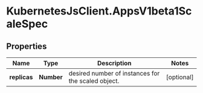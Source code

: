 # KubernetesJsClient.AppsV1beta1ScaleSpec

## Properties
Name | Type | Description | Notes
------------ | ------------- | ------------- | -------------
**replicas** | **Number** | desired number of instances for the scaled object. | [optional] 


